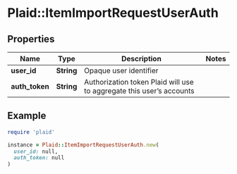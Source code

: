 # Plaid::ItemImportRequestUserAuth

## Properties

| Name | Type | Description | Notes |
| ---- | ---- | ----------- | ----- |
| **user_id** | **String** | Opaque user identifier |  |
| **auth_token** | **String** | Authorization token Plaid will use to aggregate this user’s accounts |  |

## Example

```ruby
require 'plaid'

instance = Plaid::ItemImportRequestUserAuth.new(
  user_id: null,
  auth_token: null
)
```

